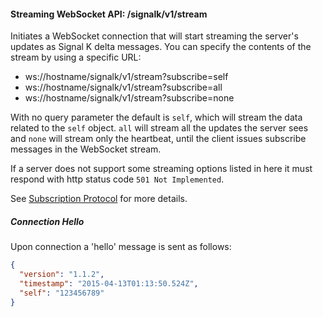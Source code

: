 #### Streaming WebSocket API: /signalk/v1/stream

Initiates a WebSocket connection that will start streaming the server's updates as Signal K delta messages. You can specify the contents of the stream by using a specific URL:

- ws://hostname/signalk/v1/stream?subscribe=self
- ws://hostname/signalk/v1/stream?subscribe=all
- ws://hostname/signalk/v1/stream?subscribe=none

With no query parameter the default is `self`, which will stream the data related to the `self` object. `all` will stream all the updates the server sees and `none` will stream only the heartbeat, until the client issues subscribe messages in the WebSocket stream.

If a server does not support some streaming options listed in here it must respond with http status code `501 Not Implemented`.

See [Subscription Protocol](subscription_protocol.html) for more details.

##### Connection Hello

Upon connection a 'hello' message is sent as follows:

```json
{
  "version": "1.1.2",
  "timestamp": "2015-04-13T01:13:50.524Z",
  "self": "123456789"
}
```
